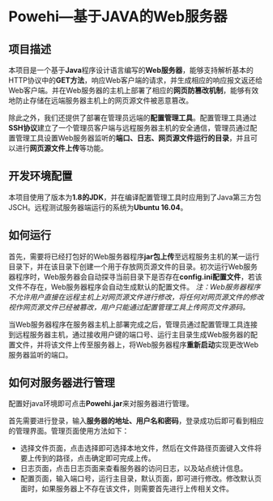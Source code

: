 # Powehi—基于JAVA的Web服务器

## 项目描述
本项目是一个基于**Java**程序设计语言编写的**Web服务器**，能够支持解析基本的HTTP协议中的**GET方法**，响应Web客户端的请求，并生成相应的响应报文返还给Web客户端。并在Web服务器的主机上部署了相应的**网页防篡改机制**，能够有效地防止存储在远端服务器主机上的网页源文件被恶意篡改。

除此之外，我们还提供了部署在管理员远端的**配置管理工具**。配置管理工具通过**SSH协议**建立了一个管理员客户端与远程服务器主机的安全通信，管理员通过配置管理工具设置Web服务器监听的**端口、日志、网页源文件运行的目录**，并且可以进行**网页源文件上传**等功能。

## 开发环境配置
本项目使用了版本为**1.8的JDK**，并在编译配置管理工具时应用到了Java第三方包JSCH。远程测试服务器端运行的系统为**Ubuntu 16.04**。

## 如何运行
首先，需要将已经打包好的Web服务器程序**jar包上传**至远程服务主机的某一运行目录下，并在该目录下创建一个用于存放网页源文件的目录。初次运行Web服务器程序时，Web服务器会自动探寻当前目录下是否存在**config.ini配置文件**，若该文件不存在，Web服务器程序会自动生成默认的配置文件。
*注：Web服务器程序不允许用户直接在远程主机上对网页源文件进行修改，将任何对网页源文件的修改视作网页源文件已经被篡改，用户只能通过配置管理工具上传网页文件源码。*

当Web服务器程序在服务器主机上部署完成之后，管理员通过配置管理工具连接到远程服务器主机，通过接收用户键的端口号、运行主目录生成Web服务器的配置文件，并将该文件上传至服务器上，将Web服务器程序**重新启动**实现更改Web服务器监听的端口。

## 如何对服务器进行管理
配置好java环境即可点击**Powehi.jar**来对服务器进行管理。

首先需要进行登录，输入**服务器的地址、用户名和密码**，登录成功后即可看到相应的管理界面。管理页面使用方法如下：
- 选择文件页面，点击选择即可选择本地文件，然后在文件路径页面键入文件将要上传到的路径，点击确定即可完成上传。
- 日志页面，点击日志页面来查看服务器的访问日志，以及站点统计信息。
- 配置页面，输入端口号，运行主目录，默认页面，即可进行修改。修改默认页面时，如果服务器上不存在该文件，则需要首先进行上传相关文件。
